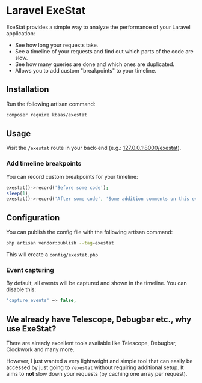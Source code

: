# Laravel ExeStat

ExeStat provides a simple way to analyze the performance of your Laravel application:

- See how long your requests take.
- See a timeline of your requests and find out which parts of the code are slow.
- See how many queries are done and which ones are duplicated.
- Allows you to add custom "breakpoints" to your timeline.

## Installation

Run the following artisan command:

```bash
composer require kbaas/exestat
```

## Usage

Visit the `/exestat` route in your back-end (e.g.: <a href="http://127.0.0.1:8000/exestat">127.0.0.1:8000/exestat</a>).

### Add timeline breakpoints

You can record custom breakpoints for your timeline:

```php
exestat()->record('Before some code');
sleep(1);
exestat()->record('After some code', 'Some addition comments on this event');
```

## Configuration

You can publish the config file with the following artisan command:

```bash
php artisan vendor:publish --tag=exestat
```

This will create a `config/exestat.php`

### Event capturing

By default, all events will be captured and shown in the timeline. You can disable this:

```php
'capture_events' => false,
```

## We already have Telescope, Debugbar etc., why use ExeStat?

There are already excellent tools available like Telescope, Debugbar, Clockwork and many more.

However, I just wanted a very lightweight and simple tool that can easily be accessed by just going to `/exestat`
without requiring additional setup.
It aims to **not** slow down your requests (by caching one array per request).
